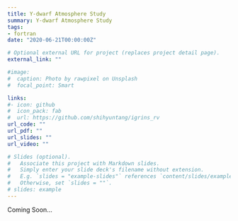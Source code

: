 ```yaml
---
title: Y-dwarf Atmosphere Study
summary: Y-dwarf Atmosphere Study
tags:
- fortran
date: "2020-06-21T00:00:00Z"

# Optional external URL for project (replaces project detail page).
external_link: ""

#image:
#  caption: Photo by rawpixel on Unsplash
#  focal_point: Smart

links:
#- icon: github
#  icon_pack: fab
#  url: https://github.com/shihyuntang/igrins_rv
url_code: ""
url_pdf: ""
url_slides: ""
url_video: ""

# Slides (optional).
#   Associate this project with Markdown slides.
#   Simply enter your slide deck's filename without extension.
#   E.g. `slides = "example-slides"` references `content/slides/example-slides.md`.
#   Otherwise, set `slides = ""`.
# slides: example
---
```


Coming Soon...
